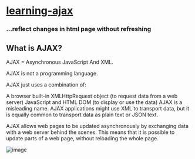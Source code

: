 # [learning-ajax](https://www.w3schools.com/xml/ajax_intro.asp)
### ...reflect changes in html page without refreshing 

## What is AJAX?
AJAX = Asynchronous JavaScript And XML.

AJAX is not a programming language.

AJAX just uses a combination of:

A browser built-in XMLHttpRequest object (to request data from a web server)
JavaScript and HTML DOM (to display or use the data)
AJAX is a misleading name. AJAX applications might use XML to transport data, but it is equally common to transport data as plain text or JSON text.

AJAX allows web pages to be updated asynchronously by exchanging data with a web server behind the scenes. This means that it is possible to update parts of a web page, without reloading the whole page.

![image](https://user-images.githubusercontent.com/50515418/116826062-c81e7d80-abaf-11eb-8651-0dea30eb59d9.png)
